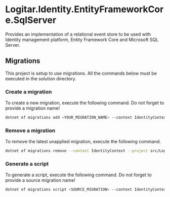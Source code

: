 ﻿# Logitar.Identity.EntityFrameworkCore.SqlServer

Provides an implementation of a relational event store to be used with Identity management platform, Entity Framework Core and Microsoft SQL Server.

## Migrations

This project is setup to use migrations. All the commands below must be executed in the solution directory.

### Create a migration

To create a new migration, execute the following command. Do not forget to provide a migration name!

```sh
dotnet ef migrations add <YOUR_MIGRATION_NAME> --context IdentityContext --project src/Logitar.Identity.EntityFrameworkCore.SqlServer --startup-project src/Logitar.Identity
```

### Remove a migration

To remove the latest unapplied migration, execute the following command.

```sh
dotnet ef migrations remove --context IdentityContext --project src/Logitar.Identity.EntityFrameworkCore.SqlServer --startup-project src/Logitar.Identity
```

### Generate a script

To generate a script, execute the following command. Do not forget to provide a source migration name!

```sh
dotnet ef migrations script <SOURCE_MIGRATION> --context IdentityContext --project src/Logitar.Identity.EntityFrameworkCore.SqlServer --startup-project src/Logitar.Identity
```
